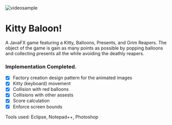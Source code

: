 ![videosample](http://33secondstomars.org/ann/projects/screenshots/kittybaloondemoshort.gif)

# Kitty Baloon!
A JavaFX game featuring a Kitty, Balloons, Presents, and Grim Reapers. The object of the game is gain as many points as possible by popping balloons and collecting presents all the while avoiding the deathly reapers.

### Implementation Completed.
- [x] Factory creation design pattern for the animated images
- [x] Kitty (keyboard) movement
- [x] Collision with red balloons
- [x] Collisions with other assests
- [x] Score calculation
- [x] Enforce screen bounds

Tools used: Eclipse, Notepad++, Photoshop
